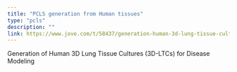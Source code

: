 ```yaml
---
title: "PCLS generation from Human tissues"
type: "pcls"
description: ""
link: https://www.jove.com/t/58437/generation-human-3d-lung-tissue-cultures-3d-ltcs-for-disease
---
```


Generation of Human 3D Lung Tissue Cultures (3D-LTCs) for Disease Modeling